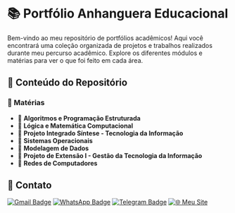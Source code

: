 # 📚 Portfólio Anhanguera Educacional

Bem-vindo ao meu repositório de portfólios acadêmicos! Aqui você encontrará uma coleção organizada de projetos e trabalhos realizados durante meu percurso acadêmico. Explore os diferentes módulos e matérias para ver o que foi feito em cada área.

## 📂 Conteúdo do Repositório

### 💼 Matérias

  - 📁 **Algoritmos e Programação Estruturada**
  - 📁 **Lógica e Matemática Computacional**
  - 📁 **Projeto Integrado Síntese - Tecnologia da Informação**
  - 📁 **Sistemas Operacionais**
  - 📁 **Modelagem de Dados**
  - 📁 **Projeto de Extensão I - Gestão da Tecnologia da Informação**
  - 📁 **Redes de Computadores**
  
## 💬 Contato

[![Gmail Badge](https://img.shields.io/badge/-Gmail-red?style=flat-square&logo=Gmail&logoColor=white&link=mailto:araujoalexandre1607@gmail.com)](mailto:araujoalexandre1607@gmail.com) 
[![WhatsApp Badge](https://img.shields.io/badge/-WhatsApp-green?style=flat-square&logo=WhatsApp&logoColor=white&link=https://wa.me/5519971616086)](https://wa.me/5519971616086)
[![Telegram Badge](https://img.shields.io/badge/-Telegram-blue?style=flat-square&logo=Telegram&logoColor=white&link=https://t.me/alexandre_araujo)](https://t.me/Alez1n)
[![🌐 Meu Site](https://img.shields.io/badge/-🌐_Visite_meu_site-F7E300?style=flat-square)](https://alexandrebianchinimd.net/)
